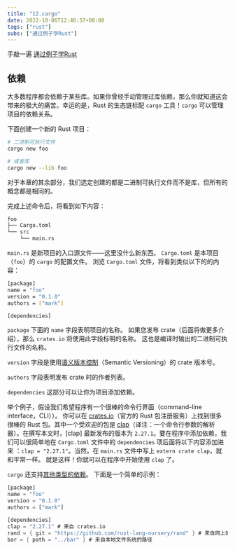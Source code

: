 ```yaml
---
title: "12.cargo"
date: 2022-10-06T12:46:57+08:00
tags: ["rust"]
subs: ["通过例子学Rust"]
---
```


手敲一遍 [通过例子学Rust](https://rustwiki.org/zh-CN/rust-by-example/index.html)

## 依赖

大多数程序都会依赖于某些库。如果你曾经手动管理过库依赖，那么你就知道这会带来的极大的痛苦。幸运的是，Rust 的生态链标配 `cargo` 工具！`cargo` 可以管理项目的依赖关系。

下面创建一个新的 Rust 项目：

```bash
# 二进制可执行文件
cargo new foo

# 或者库
cargo new --lib foo
```

对于本章的其余部分，我们选定创建的都是二进制可执行文件而不是库，但所有的概念都是相同的。

完成上述命令后，将看到如下内容：

```bash
foo
├── Cargo.toml
└── src
    └── main.rs
```

`main.rs` 是新项目的入口源文件——这里没什么新东西。 `Cargo.toml` 是本项目（`foo`）的 `cargo` 的配置文件。 浏览 `Cargo.toml` 文件，将看到类似以下的的内容：

```bash
[package]
name = "foo"
version = "0.1.0"
authors = ["mark"]

[dependencies]
```

`package` 下面的 `name` 字段表明项目的名称。 如果您发布 crate（后面将做更多介绍），那么 `crates.io` 将使用此字段标明的名称。 这也是编译时输出的二进制可执行文件的名称。

`version` 字段是使用[语义版本控制](https://semver.org/)（Semantic Versioning）的 crate 版本号。

`authors` 字段表明发布 crate 时的作者列表。

`dependencies` 这部分可以让你为项目添加依赖。

举个例子，假设我们希望程序有一个很棒的命令行界面（command-line interface，CLI））。 你可以在 [crates.io](https://crates.io/)（官方的 Rust 包注册服务）上找到很多很棒的 Rust 包。其中一个受欢迎的包是 [clap](https://crates.io/crates/clap)（译注：一个命令行参数的解析器）。在撰写本文时，[clap] 最新发布的版本为 `2.27.1`。要在程序中添加依赖，我们可以很简单地在 `Cargo.toml` 文件中的 `dependencies` 项后面将以下内容添加进来 ：`clap = "2.27.1"`。当然，在 `main.rs` 文件中写上 `extern crate clap`，就和平常一样。 就是这样！你就可以在程序中开始使用 `clap` 了。

`cargo` 还支持[其他类型的依赖](https://doc.rust-lang.org/cargo/reference/specifying-dependencies.html)。 下面是一个简单的示例：

```rust
[package]
name = "foo"
version = "0.1.0"
authors = ["mark"]

[dependencies]
clap = "2.27.1" # 来自 crates.io
rand = { git = "https://github.com/rust-lang-nursery/rand" } # 来自网上的仓库
bar = { path = "../bar" } # 来自本地文件系统的路径
```

